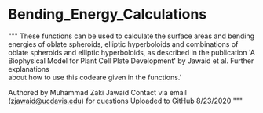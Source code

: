 # Bending_Energy_Calculations

"""
These functions can be used to calculate the surface areas and bending energies 
of oblate spheroids, elliptic hyperboloids and combinations of oblate spheroids
and elliptic hyperboloids, as described in the publication 'A Biophysical 
Model for Plant Cell Plate Development' by Jawaid et al. Further explanations  
about how to use this codeare given in the functions.'

Authored by Muhammad Zaki Jawaid
Contact via email (zjawaid@ucdavis.edu) for questions
Uploaded to GitHub 8/23/2020
"""

